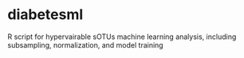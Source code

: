 # diabetesml
R script for hypervairable sOTUs machine learning analysis, including subsampling, normalization, and model training
